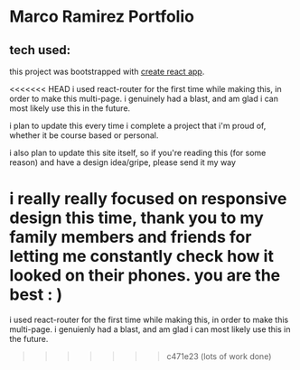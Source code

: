 # Marco Ramirez Portfolio

## tech used:

this project was bootstrapped with [create react app](https://github.com/facebook/create-react-app).

<<<<<<< HEAD
i used react-router for the first time while making this, in order to make this multi-page. i genuinely had a blast, and am glad i can most likely use this in the future.

i plan to update this every time i complete a project that i'm proud of, whether it be course based or personal.

i also plan to update this site itself, so if you're reading this (for some reason) and have a design idea/gripe, please send it my way

i really really focused on responsive design this time, thank you to my family members and friends for letting me constantly check how it looked on their phones. you are the best : )
=======
i used react-router for the first time while making this, in order to make this multi-page. i genuienly had a blast, and am glad i can most likely use this in the future.
>>>>>>> c471e23 (lots of work done)
